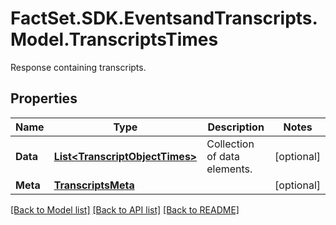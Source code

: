 # FactSet.SDK.EventsandTranscripts.Model.TranscriptsTimes
Response containing transcripts.

## Properties

Name | Type | Description | Notes
------------ | ------------- | ------------- | -------------
**Data** | [**List&lt;TranscriptObjectTimes&gt;**](TranscriptObjectTimes.md) | Collection of data elements. | [optional] 
**Meta** | [**TranscriptsMeta**](TranscriptsMeta.md) |  | [optional] 

[[Back to Model list]](../README.md#documentation-for-models) [[Back to API list]](../README.md#documentation-for-api-endpoints) [[Back to README]](../README.md)

